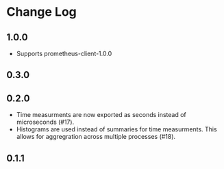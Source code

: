 # Change Log

## 1.0.0

- Supports prometheus-client-1.0.0

## 0.3.0

## 0.2.0

- Time measurments are now exported as seconds instead of microseconds (#17).
- Histograms are used instead of summaries for time measurments. This allows for
  aggregration across multiple processes (#18).

## 0.1.1

